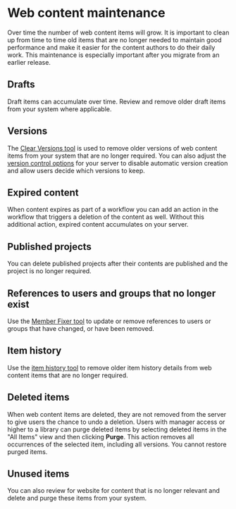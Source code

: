 # Web content maintenance

Over time the number of web content items will grow. It is important to clean up from time to time old items that are no longer needed to maintain good performance and make it easier for the content authors to do their daily work. This maintenance is especially important after you migrate from an earlier release.

## Drafts

Draft items can accumulate over time. Review and remove older draft items from your system where applicable.

## Versions

The [Clear Versions tool](../wcm/wcm_admin_clear_versions.md) is used to remove older versions of web content items from your system that are no longer required. You can also adjust the [version control options](../wcm/wcm_config_prop_authoring.md) for your server to disable automatic version creation and allow users decide which versions to keep.

## Expired content

When content expires as part of a workflow you can add an action in the workflow that triggers a deletion of the content as well. Without this additional action, expired content accumulates on your server.

## Published projects

You can delete published projects after their contents are published and the project is no longer required.

## References to users and groups that no longer exist

Use the [Member Fixer tool](../wcm/wcm_admin_member-fixer_overview.md) to update or remove references to users or groups that have changed, or have been removed.

## Item history

Use the [item history tool](../wcm/wcm_admin_clear_history.md) to remove older item history details from web content items that are no longer required.

## Deleted items

When web content items are deleted, they are not removed from the server to give users the chance to undo a deletion. Users with manager access or higher to a library can purge deleted items by selecting deleted items in the "All Items" view and then clicking **Purge**. This action removes all occurrences of the selected item, including all versions. You cannot restore purged items.

## Unused items

You can also review for website for content that is no longer relevant and delete and purge these items from your system.



